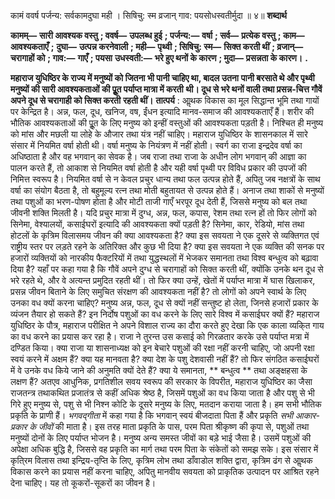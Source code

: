  

कामं ववर्ष पर्जन्य: सर्वकामदुघा मही । सिषिचु: स्म व्रजान् गाव: पयसोधस्वतीर्मुदा ॥ ४॥ **शब्दार्थ** 

**कामम्—** **सारी आवश्यक वस्तु** **; ववर्ष—** **उपलब्ध हुई** **; पर्जन्य:—** **वर्षा** **; सर्व—** **प्रत्येक वस्तु** **; काम—** **आवश्यकताएँ** **;** **दुघा—** **उत्पन्न करनेवाली** **; मही—** **पृथ्वी** **; सिषिचु: स्म—** **सिक्त करती थीं** **; व्रजान्—** **चरागाहों को** **; गाव:—** **गाएँ** **; पयसा** **उधस्वती:—** **भरे हुए थनों के कारण** **; मुदा—** **प्रसन्नता के कारण।** **.** 

**महाराज युधिष्ठिर के राज्य में मनुष्यों को जितना भी पानी चाहिए था, बादल उतना** **पानी बरसाते थे और पृथ्वी मनुष्यों की सारी आवश्यकताओं की पूॢत पर्याप्त मात्रा में करती** **थी। दूध से भरे थनों वाली तथा प्रसन्न-चित्त गौवें अपने दूध से चरागाही को सिक्त करती** **रहती थीं।** **तात्पर्य** : आॢथक विकास का मूल सिद्धान्त भूमि तथा गायों पर केन्द्रित है। अन्न, फल, दूध, खनिज, वष, ईंधन इत्यादि मानव-समाज की आवश्यकताएँ हैं। शरीर की भौतिक आवश्यकताओं की पूॢत के लिए मनुष्य को इन्हीं वस्तुओं की आवश्यकता पड़ती है। निश्चित ही मनुष्य को मांस और मछली या लोहे के औजार तथा यंत्र नहीं चाहिए। महाराज युधिष्ठिर के शासनकाल में सारे संसार में नियमित वर्षा होती थी। वर्षा मनुष्य के नियंत्रण में नहीं होती। स्वर्ग का राजा इन्द्रदेव वर्षा का अधिष्ठाता है और वह भगवान् का सेवक है। जब राजा तथा राजा के अधीन लोग भगवान् की आज्ञा का पालन करते हैं, तो आकाश से नियमित वर्षा होती है और यही वर्षा पृथ्वी पर विविध प्रकार की उपजों की निमित्त स्वरूप है। नियमित वर्षा से न केवल प्रचुर धान्य तथा फल उत्पन्न होते हैं, अपितु जब नक्षत्रों के साथ वर्षा का संयोग बैठता है, तो बहुमूल्य रत्न तथा मोती बहुतायत से उत्पन्न होते हैं। अनाज तथा शाकों से मनुष्यों तथा पशुओं का भरण-पोषण होता है और मोटी ताजी गाएँ भरपूर दूध देती हैं, जिससे मनुष्य को बल तथा जीवनी शक्ति मिलती है। यदि प्रचुर मात्रा में दुग्ध, अन्न, फल, कपास, रेशम तथा रत्न हों तो फिर लोगों को सिनेमा, वेश्यालयों, कसाईघरों इत्यादि की आवश्यकता क्यों पड़ती है? सिनेमा, कार, रेडियो, मांस तथा होटलों के कृत्रिम विलासमय जीवन की क्या आवश्यकता है? क्या इस सवयता ने एक दूसरे से व्यक्तिगत एवं राष्ट्रीय स्तर पर लड़ते रहने के अतिरिक्त और कुछ भी दिया है? क्या इस सवयता ने एक व्यक्ति की सनक पर हजारों व्यक्तियों को नारकीय फैक्टरियों में तथा युद्धस्थलों में भेजकर समानता तथा विश्व बन्धुत्व को बढ़ावा दिया है? यहाँ पर कहा गया है कि गौवें अपने दुग्ध से चरागाहों को सिक्त करती थीं, क्योंकि उनके थन दूध से भरे रहते थे, और वे अत्यन्त प्रमुदित रहती थीं। तो फिर क्या उन्हें, खेतों में पर्याप्त मात्रा में घास खिलाकर, प्रसन्न जीवन बिताने के लिए समुचित संरक्षण की आवश्यकता नहीं है? तो लोगों को अपने स्वार्थ के लिए उनका वध क्यों करना चाहिए? मनुष्य अन्न, फल, दूध से क्यों नहीं सन्तुष्ट हो लेता, जिनसे हजारों प्रकार के व्यंजन तैयार हो सकते हैं? इन निर्दोष पशुओं का वध करने के लिए सारे विश्व में कसाईघर क्यों हैं? महाराज युधिष्ठिर के पौत्र, महाराज परीक्षित ने अपने विशाल राज्य का दौरा करते हुए देखा कि एक काला व्यकि्त गाय का वध करने का प्रयास कर रहा है। राजा ने तुरन्त उस कसाई को गिरळतार करके उसे पर्याप्त मत्रा में दण्डित किया। क्या राजा या शासनाध्यक्ष को इन बेचारे पशुओं की रक्षा नहीं करनी चाहिए, जो अपनी रक्षा स्वयं करने में अक्षम हैं? क्या यह मानवता है? क्या देश के पशु देशवासी नहीं हैं? तो फिर संगठित कसाईघरों में वे उनके वध किये जाने की अनुमति क्यों देते हैं? क्या ये समानता, ** बन्धुत्व ** तथा अङ्क्षहसा के लक्षण हैं? अतएव आधुनिक, प्रगतिशील सवय स्वरूप की सरकार के विपरीत, महाराज युधिष्ठिर का जैसा राजतन्त्र तथाकथित प्रजातंत्र से कहीं अधिक श्रेष्ठ है, जिसमें पशुओं का वध किया जाता है और पशु से भी गिरे हुए मनुष्य से, पशु से भी निश्न कोटि के दूसरे मनुष्य के लिए, मतदान कराया जाता है। हम सभी भौतिक प्रकृति के प्राणी हैं। *भगवद्गीता* में कहा गया है कि भगवान् स्वयं बीजदाता पिता हैं और प्रकृति *सभी आकार-प्रकार के जीवों* की माता है। इस तरह माता प्रकृति के पास, परम पिता श्रीकृष्ण की कृपा से, पशुओं तथा मनुष्यों दोनों के लिए पर्याप्त भोजन है। मनुष्य अन्य समस्त जीवों का बड़े भाई जैसा है। उसमें पशुओं की अपेक्षा अधिक बुद्धि है, जिससे वह प्रकृति का मार्ग तथा परम पिता के संकेतों को समझ सके। इस संसार में कृति्रम विलास तथा इन्द्रिय-तृप्ति के लिए, कृत्रिम लोभ तथा डाँवाडोल शक्ति द्वारा, कृत्रिम ढंग से आॢथक विकास करने का प्रयास नहीं करना चाहिए, अपितु मानवीय सवयता को प्राकृतिक उत्पादन पर आश्रित रहने देना चाहिए। यह तो कूकरों-सूकरों का जीवन है। 